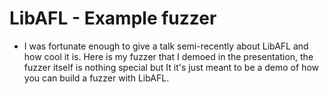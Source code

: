 # LibAFL - Example fuzzer
- I was fortunate enough to give a talk semi-recently about LibAFL and how cool it is. Here is my fuzzer that I demoed in the presentation, the fuzzer itself is nothing special but It it's just meant to be a demo of how you can build a fuzzer with LibAFL.
